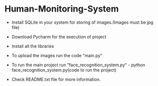 # Human-Monitoring-System
* Install SQLite in your system for storing of images.(Images must be jpg file)
* Download Pycharm for the execution of project
* Install all the libraries
* To upload the images run the code "main.py" 
* To run the main project run "face_recognition_system.py" - python face_recognition_system.py(code to run the project)

* Check README.txt file for more information.
